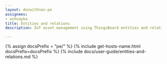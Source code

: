 ```yaml
---
layout: docwithnav-pe
assignees:
- ashvayka
title: Entities and relations
description: IoT asset management using ThingsBoard entities and relations feature

---
```


{% assign docsPrefix = "pe/" %}
{% include get-hosts-name.html docsPrefix=docsPrefix %}
{% include docs/user-guide/entities-and-relations.md %}